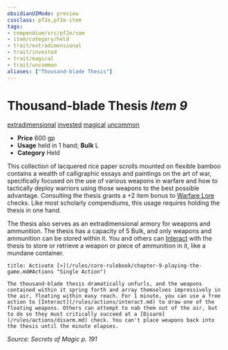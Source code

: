 ```yaml
---
obsidianUIMode: preview
cssclass: pf2e,pf2e-item
tags:
- compendium/src/pf2e/som
- item/category/held
- trait/extradimensional
- trait/invested
- trait/magical
- trait/uncommon
aliases: ["Thousand-blade Thesis"]
---
```

# Thousand-blade Thesis *Item 9*  
[extradimensional](/rules/traits/extradimensional.md)  [invested](/rules/traits/invested.md)  [magical](/rules/traits/magical.md)  [uncommon](/rules/traits/uncommon.md)  

- **Price** 600 gp
- **Usage** held in 1 hand; **Bulk** L
- **Category** Held

This collection of lacquered rice paper scrolls mounted on flexible bamboo contains a wealth of calligraphic essays and paintings on the art of war, specifically focused on the use of various weapons in warfare and how to tactically deploy warriors using those weapons to the best possible advantage. Consulting the thesis grants a +2 item bonus to [Warfare Lore](/compendium/skills.md#Lore) checks. Like most scholarly compendiums, this usage requires holding the thesis in one hand.

The thesis also serves as an extradimensional armory for weapons and ammunition. The thesis has a capacity of 5 Bulk, and only weapons and ammunition can be stored within it. You and others can [Interact](/rules/actions/interact.md) with the thesis to store or retrieve a weapon or piece of ammunition in it, like a mundane container.

```ad-embed-ability
title: Activate [>](/rules/core-rulebook/chapter-9-playing-the-game.md#Actions "Single Action")

The thousand-blade thesis dramatically unfurls, and the weapons contained within it spring forth and array themselves impressively in the air, floating within easy reach. For 1 minute, you can use a free action to [Interact](/rules/actions/interact.md) to draw one of the floating weapons. Others can attempt to nab them out of the air, but to do so they must critically succeed at a [Disarm](/rules/actions/disarm.md) check. You can't place weapons back into the thesis until the minute elapses.
```

*Source: Secrets of Magic p. 191*